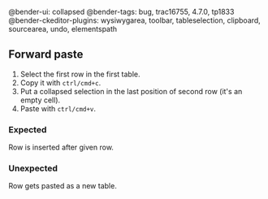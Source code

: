 @bender-ui: collapsed
@bender-tags: bug, trac16755, 4.7.0, tp1833
@bender-ckeditor-plugins: wysiwygarea, toolbar, tableselection, clipboard, sourcearea, undo, elementspath

## Forward paste

1. Select the first row in the first table.
1. Copy it with `ctrl/cmd+c`.
1. Put a collapsed selection in the last position of second row (it's an empty cell).
1. Paste with `ctrl/cmd+v`.

### Expected

Row is inserted after given row.

### Unexpected

Row gets pasted as a new table.
